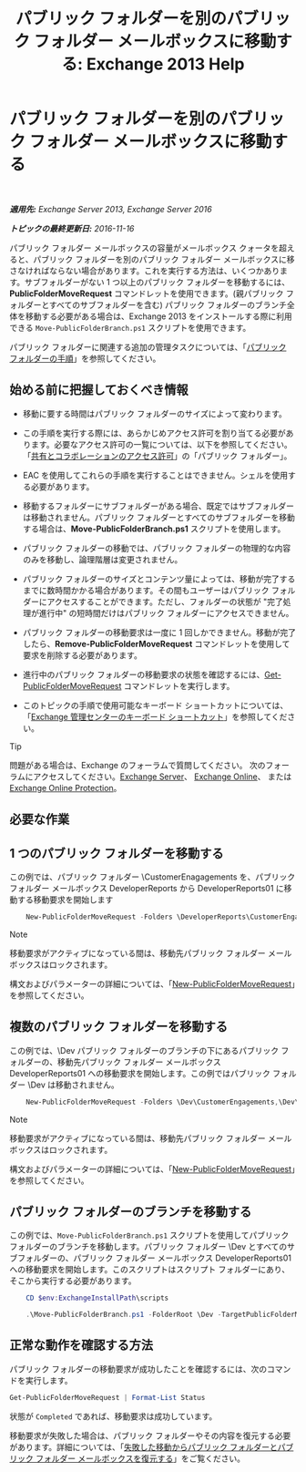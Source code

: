 ﻿---
title: 'パブリック フォルダーを別のパブリック フォルダー メールボックスに移動する: Exchange 2013 Help'
TOCTitle: パブリック フォルダーを別のパブリック フォルダー メールボックスに移動する
ms:assetid: b8744934-a3cb-443e-acce-a9a6ca5d88f6
ms:mtpsurl: https://technet.microsoft.com/ja-jp/library/JJ906435(v=EXCHG.150)
ms:contentKeyID: 51407563
ms.date: 04/24/2018
mtps_version: v=EXCHG.150
ms.translationtype: HT
---

# パブリック フォルダーを別のパブリック フォルダー メールボックスに移動する

 

_**適用先:** Exchange Server 2013, Exchange Server 2016_

_**トピックの最終更新日:** 2016-11-16_

パブリック フォルダー メールボックスの容量がメールボックス クォータを超えると、パブリック フォルダーを別のパブリック フォルダー メールボックスに移さなければならない場合があります。これを実行する方法は、いくつかあります。サブフォルダーがない 1 つ以上のパブリック フォルダーを移動するには、**PublicFolderMoveRequest** コマンドレットを使用できます。(親パブリック フォルダーとすべてのサブフォルダーを含む) パブリック フォルダーのブランチ全体を移動する必要がある場合は、Exchange 2013 をインストールする際に利用できる `Move-PublicFolderBranch.ps1` スクリプトを使用できます。

パブリック フォルダーに関連する追加の管理タスクについては、「[パブリック フォルダーの手順](public-folder-procedures-exchange-2013-help.md)」を参照してください。

## 始める前に把握しておくべき情報

  - 移動に要する時間はパブリック フォルダーのサイズによって変わります。

  - この手順を実行する際には、あらかじめアクセス許可を割り当てる必要があります。必要なアクセス許可の一覧については、以下を参照してください。「[共有とコラボレーションのアクセス許可](sharing-and-collaboration-permissions-exchange-2013-help.md)」の「パブリック フォルダー」。

  - EAC を使用してこれらの手順を実行することはできません。シェルを使用する必要があります。

  - 移動するフォルダーにサブフォルダーがある場合、既定ではサブフォルダーは移動されません。パブリック フォルダーとすべてのサブフォルダーを移動する場合は、**Move-PublicFolderBranch.ps1** スクリプトを使用します。

  - パブリック フォルダーの移動では、パブリック フォルダーの物理的な内容のみを移動し、論理階層は変更されません。

  - パブリック フォルダーのサイズとコンテンツ量によっては、移動が完了するまでに数時間かかる場合があります。その間もユーザーはパブリック フォルダーにアクセスすることができます。ただし、フォルダーの状態が "完了処理が進行中" の短時間だけはパブリック フォルダーにアクセスできません。

  - パブリック フォルダーの移動要求は一度に 1 回しかできません。移動が完了したら、**Remove-PublicFolderMoveRequest** コマンドレットを使用して要求を削除する必要があります。

  - 進行中のパブリック フォルダーの移動要求の状態を確認するには、[Get-PublicFolderMoveRequest](https://technet.microsoft.com/ja-jp/library/jj878076\(v=exchg.150\)) コマンドレットを実行します。

  - このトピックの手順で使用可能なキーボード ショートカットについては、「[Exchange 管理センターのキーボード ショートカット](keyboard-shortcuts-in-the-exchange-admin-center-exchange-online-protection-help.md)」を参照してください。


> [!TIP]
> 問題がある場合は、Exchange のフォーラムで質問してください。 次のフォーラムにアクセスしてください。<A href="https://go.microsoft.com/fwlink/p/?linkid=60612">Exchange Server</A>、 <A href="https://go.microsoft.com/fwlink/p/?linkid=267542">Exchange Online</A>、 または <A href="https://go.microsoft.com/fwlink/p/?linkid=285351">Exchange Online Protection</A>。



## 必要な作業

## 1 つのパブリック フォルダーを移動する

この例では、パブリック フォルダー \\CustomerEnagagements を、パブリック フォルダー メールボックス DeveloperReports から DeveloperReports01 に移動する移動要求を開始します

```powershell
    New-PublicFolderMoveRequest -Folders \DeveloperReports\CustomerEngagements -TargetMailbox DeveloperReports01
```


> [!NOTE]
> 移動要求がアクティブになっている間は、移動先パブリック フォルダー メールボックスはロックされます。



構文およびパラメーターの詳細については、「[New-PublicFolderMoveRequest](https://technet.microsoft.com/ja-jp/library/jj878081\(v=exchg.150\))」を参照してください。

## 複数のパブリック フォルダーを移動する

この例では、\\Dev パブリック フォルダーのブランチの下にあるパブリック フォルダーの、移動先パブリック フォルダー メールボックス DeveloperReports01 への移動要求を開始します。この例ではパブリック フォルダー \\Dev は移動されません。

```powershell
    New-PublicFolderMoveRequest -Folders \Dev\CustomerEngagements,\Dev\RequestsforChange,\Dev\Usability -TargetMailbox DeveloperReports01
```


> [!NOTE]
> 移動要求がアクティブになっている間は、移動先パブリック フォルダー メールボックスはロックされます。



構文およびパラメーターの詳細については、「[New-PublicFolderMoveRequest](https://technet.microsoft.com/ja-jp/library/jj878081\(v=exchg.150\))」を参照してください。

## パブリック フォルダーのブランチを移動する

この例では、`Move-PublicFolderBranch.ps1` スクリプトを使用してパブリック フォルダーのブランチを移動します。パブリック フォルダー \\Dev とすべてのサブフォルダーの、パブリック フォルダー メールボックス DeveloperReports01 への移動要求を開始します。このスクリプトはスクリプト フォルダーにあり、そこから実行する必要があります。

```powershell
    CD $env:ExchangeInstallPath\scripts
```
```powershell
    .\Move-PublicFolderBranch.ps1 -FolderRoot \Dev -TargetPublicFolderMailbox DeveloperReports01
```
## 正常な動作を確認する方法

パブリック フォルダーの移動要求が成功したことを確認するには、次のコマンドを実行します。

```powershell
Get-PublicFolderMoveRequest | Format-List Status
```

状態が `Completed` であれば、移動要求は成功しています。

移動要求が失敗した場合は、パブリック フォルダーやその内容を復元する必要があります。詳細については、「[失敗した移動からパブリック フォルダーとパブリック フォルダー メールボックスを復元する](restore-public-folders-and-public-folder-mailboxes-from-failed-moves-exchange-2013-help.md)」をご覧ください。

